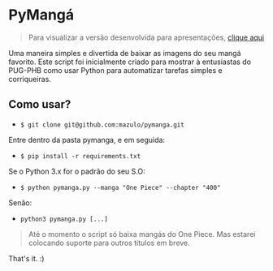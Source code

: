 # PyMangá

> Para visualizar a versão desenvolvida para apresentações, [clique aqui](https://github.com/mazulo/pymanga/tree/dev)

Uma maneira simples e divertida de baixar as imagens do seu mangá favorito.
Este script foi inicialmente criado para mostrar à entusiastas do PUG-PHB como usar Python para automatizar tarefas simples e corriqueiras.

## Como usar?

- `$ git clone git@github.com:mazulo/pymanga.git`

Entre dentro da pasta pymanga, e em seguida:
- `$ pip install -r requirements.txt`

Se o Python 3.x for o padrão do seu S.O:
- `$ python pymanga.py --manga "One Piece" --chapter "400"`

Senão:
- `python3 pymanga.py [...]`

> Até o momento o script só baixa mangás do One Piece. Mas estarei colocando suporte para outros títulos em breve.

That's it. :)

